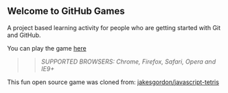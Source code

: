 ## Welcome to GitHub Games

A project based learning activity for people who are getting started with Git and GitHub.

You can play the game [here](https://vijaifarmguide.github.io/github-games/)

>> _*SUPPORTED BROWSERS*: Chrome, Firefox, Safari, Opera and IE9+_

This fun open source game was cloned from: [jakesgordon/javascript-tetris](https://github.com/jakesgordon/javascript-tetris)
